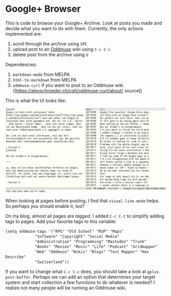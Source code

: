 # Google+ Browser

This is code to browse your Google+ Archive. Look at posts you made
and decide what you want to do with them. Currently, the only actions
implemented are:

1. scroll through the archive using `SPC`
1. upload post to an [Oddmuse](https://oddmuse.org/) wiki using `C-c C-c`
2. delete post from the archive using `d`

Dependencies:

1. `markdown-mode` from MELPA
2. `html-to-markdown` from MELPA
3. `oddmuse-curl` if you want to post to an Oddmuse wiki
   ([https://alexschroeder.ch/cgit/oddmuse-curl/about/ source])

This is what the UI looks like:

![Screenshot](screenshot.png)

When looking at pages before posting, I find that `visual-line-mode`
helps. So perhaps you should enable it, too?

On my blog, almost all pages are *tagged*. I added `C-c C-t` to
simplify adding tags to pages. Add your favorite tags to this
variable:

```
(setq oddmuse-tags '("RPG" "Old School" "RSP" "Maps"
		     "Software" "Copyright" "Social Media"
		     "Administration" "Programming" "Mastodon" "Trunk"
		     "Books" "Movies" "Music" "Life" "Podcast" "Gridmapper"
		     "Web" "Oddmuse" "Wikis" "Blogs" "Text Mapper" "Hex Describe"
		     "Switzerland"))
```

If you want to change what `C-c C-c` does, you should take a look at
`gplus-post-buffer`. Perhaps we can add an option that determines your
target system and start collection a few functions to do whatever is
needed? I realize not many people will be running an Oddmuse wiki.
